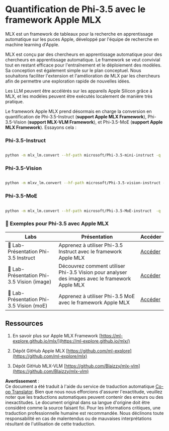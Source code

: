 <!--
CO_OP_TRANSLATOR_METADATA:
{
  "original_hash": "ec5e22bbded16acb7bdb9fa568ab5781",
  "translation_date": "2025-05-07T14:50:03+00:00",
  "source_file": "md/01.Introduction/04/UsingAppleMLXQuantifyingPhi.md",
  "language_code": "fr"
}
-->
# **Quantification de Phi-3.5 avec le framework Apple MLX**

MLX est un framework de tableaux pour la recherche en apprentissage automatique sur les puces Apple, développé par l'équipe de recherche en machine learning d'Apple.

MLX est conçu par des chercheurs en apprentissage automatique pour des chercheurs en apprentissage automatique. Le framework se veut convivial tout en restant efficace pour l'entraînement et le déploiement des modèles. Sa conception est également simple sur le plan conceptuel. Nous souhaitons faciliter l'extension et l'amélioration de MLX par les chercheurs afin de permettre une exploration rapide de nouvelles idées.

Les LLM peuvent être accélérés sur les appareils Apple Silicon grâce à MLX, et les modèles peuvent être exécutés localement de manière très pratique.

Le framework Apple MLX prend désormais en charge la conversion en quantification de Phi-3.5-Instruct (**support Apple MLX Framework**), Phi-3.5-Vision (**support MLX-VLM Framework**), et Phi-3.5-MoE (**support Apple MLX Framework**). Essayons cela :

### **Phi-3.5-Instruct**

```bash

python -m mlx_lm.convert --hf-path microsoft/Phi-3.5-mini-instruct -q

```

### **Phi-3.5-Vision**

```bash

python -m mlxv_lm.convert --hf-path microsoft/Phi-3.5-vision-instruct -q

```

### **Phi-3.5-MoE**

```bash

python -m mlx_lm.convert --hf-path microsoft/Phi-3.5-MoE-instruct  -q

```

### **🤖 Exemples pour Phi-3.5 avec Apple MLX**

| Labs    | Présentation | Accéder |
| -------- | ------- |  ------- |
| 🚀 Lab-Présentation Phi-3.5 Instruct  | Apprenez à utiliser Phi-3.5 Instruct avec le framework Apple MLX   |  [Accéder](../../../../../code/09.UpdateSamples/Aug/mlx-phi35-instruct.ipynb)    |
| 🚀 Lab-Présentation Phi-3.5 Vision (image) | Découvrez comment utiliser Phi-3.5 Vision pour analyser des images avec le framework Apple MLX     |  [Accéder](../../../../../code/09.UpdateSamples/Aug/mlx-phi35-vision.ipynb)    |
| 🚀 Lab-Présentation Phi-3.5 Vision (moE)   | Apprenez à utiliser Phi-3.5 MoE avec le framework Apple MLX  |  [Accéder](../../../../../code/09.UpdateSamples/Aug/mlx-phi35-moe.ipynb)    |

## **Ressources**

1. En savoir plus sur Apple MLX Framework [https://ml-explore.github.io/mlx/](https://ml-explore.github.io/mlx/)

2. Dépôt GitHub Apple MLX [https://github.com/ml-explore](https://github.com/ml-explore/mlx)

3. Dépôt GitHub MLX-VLM [https://github.com/Blaizzy/mlx-vlm](https://github.com/Blaizzy/mlx-vlm)

**Avertissement** :  
Ce document a été traduit à l'aide du service de traduction automatique [Co-op Translator](https://github.com/Azure/co-op-translator). Bien que nous nous efforcions d'assurer l'exactitude, veuillez noter que les traductions automatiques peuvent contenir des erreurs ou des inexactitudes. Le document original dans sa langue d'origine doit être considéré comme la source faisant foi. Pour les informations critiques, une traduction professionnelle humaine est recommandée. Nous déclinons toute responsabilité en cas de malentendus ou de mauvaises interprétations résultant de l'utilisation de cette traduction.